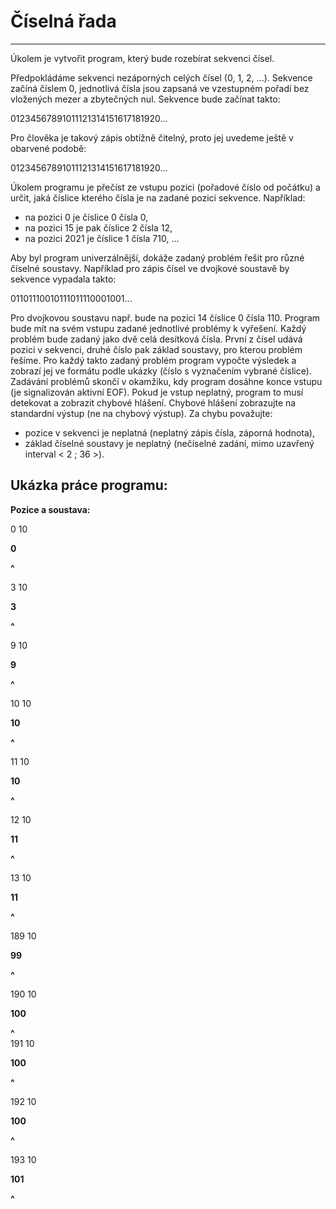 # Číselná řada #
---
Úkolem je vytvořit program, který bude rozebírat sekvenci čísel.

Předpokládáme sekvenci nezáporných celých čísel (0, 1, 2, ...). Sekvence začíná číslem 0, jednotlivá čísla jsou zapsaná ve vzestupném pořadí bez vložených mezer a zbytečných nul. Sekvence bude začínat takto:

01234567891011121314151617181920...

Pro člověka je takový zápis obtížně čitelný, proto jej uvedeme ještě v obarvené podobě:

01234567891011121314151617181920...

Úkolem programu je přečíst ze vstupu pozici (pořadové číslo od počátku) a určit, jaká číslice kterého čísla je na zadané pozici sekvence. Například:

- na pozici 0 je číslice 0 čísla 0,
- na pozici 15 je pak číslice 2 čísla 12,
- na pozici 2021 je číslice 1 čísla 710, ...

Aby byl program univerzálnější, dokáže zadaný problém řešit pro různé číselné soustavy. Například pro zápis čísel ve dvojkové soustavě by sekvence vypadala takto:

01101110010111011110001001...

Pro dvojkovou soustavu např. bude na pozici 14 číslice 0 čísla 110.
Program bude mít na svém vstupu zadané jednotlivé problémy k vyřešení. Každý problém bude zadaný jako dvě celá desítková čísla. První z čísel udává pozici v sekvenci, druhé číslo pak základ soustavy, pro kterou problém řešíme. Pro každý takto zadaný problém program vypočte výsledek a zobrazí jej ve formátu podle ukázky (číslo s vyznačením vybrané číslice). Zadávání problémů skončí v okamžiku, kdy program dosáhne konce vstupu (je signalizován aktivní EOF).
Pokud je vstup neplatný, program to musí detekovat a zobrazit chybové hlášení. Chybové hlášení zobrazujte na standardní výstup (ne na chybový výstup). Za chybu považujte:

- pozice v sekvenci je neplatná (neplatný zápis čísla, záporná hodnota),
- základ číselné soustavy je neplatný (nečíselné zadání, mimo uzavřený interval < 2 ; 36 >).

**Ukázka práce programu:**
---
**Pozice a soustava:** 

0 10 

**0**

**^**

3 10

**3**

**^**

9 10 

**9** 

**^** 

10 10 

**10** 

**^** 

11 10 

**10** 

**^** 

12 10 

**11** 

**^** 

13 10 

**11** 

**^** 

189 10 

**99** 

**^**

 190 10

  **100**

**^**\
      191 10

**100**

**^** 

192 10 

**100**

**^** 

193 10

**101**     

**^**

